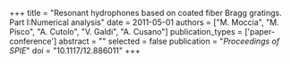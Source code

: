 +++
title = "Resonant hydrophones based on coated fiber Bragg gratings. Part I:Numerical analysis"
date = 2011-05-01
authors = ["M. Moccia", "M. Pisco", "A. Cutolo", "V. Galdi", "A. Cusano"]
publication_types = ['paper-conference']
abstract = ""
selected = false
publication = "*Proceedings of SPIE*"
doi = "10.1117/12.886011"
+++

